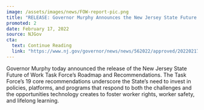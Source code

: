 ```yaml
---
image: /assets/images/news/FOW-report-pic.png
title: "RELEASE: Governor Murphy Announces the New Jersey State Future of Work Task Force’s Roadmap and Recommendations"
promoted: 2
date: February 17, 2022
source: NJGov
cta:
  text: Continue Reading
  link: "https://www.nj.gov/governor/news/news/562022/approved/20220217a.shtml"
---
```


Governor Murphy today announced the release of the New Jersey State Future of Work Task Force’s Roadmap and Recommendations. The Task Force’s 19 core recommendations underscore the State’s need to invest in policies, platforms, and programs that respond to both the challenges and the opportunities technology creates to foster worker rights, worker safety, and lifelong learning.
